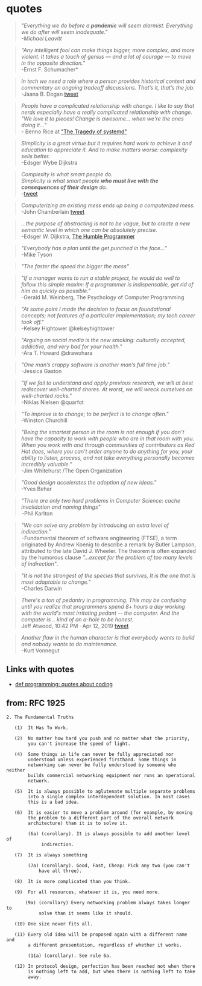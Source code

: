 # quotes

> *"Everything we do before a **pandemic** will seem alarmist. Everything we do after will seem inadequate."
<br>-Michael Leavitt*

> *“Any intelligent fool can make things bigger, more complex, and more violent. It takes a touch of genius — and a lot of courage — to move in the opposite direction.”*
<br>-Ernst F. Schumacher*

> *In tech we need a role where a person provides historical context and commentary on ongoing tradeoff discussions. That’s it, that’s the job.*
<br> -Jaana B. Dogan [tweet](https://twitter.com/rakyll/status/1204084195644997632)

> *People have a complicated relationship with change. I like to say that nerds especially have a really complicated relationship with change. "We love it to pieces! Change is awesome... when we're the ones doing it..."*
<br> - Benno Rice at ["The Tragedy of systemd"](https://www.youtube.com/watch?v=o_AIw9bGogo&t=1525)

> *Simplicity is a great virtue but it requires hard work to achieve it and education to appreciate it. And to make matters worse: complexity sells better.*
<br>-Edsger Wybe Dijkstra

> *Complexity is what smart people do.*<br>
> *Simplicity is what smart people **who must live with the consequences of their design** do.*
<br> -[tweet](https://twitter.com/wickett/status/1124394261657653248)

> *Computerizing an existing mess ends up being a computerized mess.* 
<br> -John Chamberlain [tweet](https://twitter.com/misterchambo/status/1080669367585656832)

> *...the purpose of abstracting is not to be vague, but to create a new semantic level in which one can be absolutely precise.* <br> -Edsger W. Dijkstra, [The Humble Programmer](https://www.cs.utexas.edu/~EWD/transcriptions/EWD03xx/EWD340.html)

> *"Everybody has a plan until the get punched in the face..."* <br> -Mike Tyson

> *"The faster the speed the bigger the mess"*

> *"If a manager wants to run a stable project, he would do well to follow this simple maxim: If a programmer is indispensable, get rid of him as quickly as possible."* <br> -Gerald M. Weinberg, The Psychology of Computer Programming


> *"At some point I made the decision to focus on foundational concepts; not features of a particular implementation; my tech career took off."* <br> -Kelsey Hightower @kelseyhightower

> *"Arguing on social media is the new smoking: culturally accepted, addictive, and very bad for your health."* <br> -Ara T. Howard @drawohara

> *"One man’s crappy software is another man’s full time job.*" <br> -Jessica Gaston

> *"If we fail to understand and apply previous research, we will at best rediscover well-charted shores. At worst, we will wreck ourselves on well-charted rocks."* <br> -Niklas Nielsen @quarfot

> *"To improve is to change; to be perfect is to change often."* <br> -Winston Churchill

> *"Being the smartest person in the room is not enough if you don’t have the capacity to work with people who are in that room with you. When you work with and through communities of contributors as Red Hat does, where you can’t order anyone to do anything for you, your ability to listen, process, and not take everything personally becomes incredibly valuable."* <br> -Jim Whitehurst /The Open Organization


> *"Good design accelerates the adoption of new ideas."* <br> -Yves Behar

> *"There are only two hard problems in Computer Science: cache invalidation and naming things"* <br> -Phil Karlton

> *"We can solve any problem by introducing an extra level of indirection."* <br> -Fundamental theorem of software engineering (FTSE), a term originated by Andrew Koenig to describe a remark by Butler Lampson, attributed to the late David J. Wheeler. The theorem is often expanded by the humorous clause *"…except for the problem of too many levels of indirection"*.

> *"It is not the strongest of the species that survives, It is the one that is most adaptable to change."* <br> -Charles Darwin

> *There's a ton of pedantry in programming. This may be confusing until you realize that programmers spend 8+ hours a day working with the world's most irritating pedant -- the computer. And the computer is .. kind of an a-hole to be honest.*
<br> Jeff Atwood, 10:42 PM · Apr 12, 2019 [tweet](https://twitter.com/codinghorror/status/1116788620214460416)

> *Another flaw in the human character is that everybody wants to build and nobody wants to do maintenance.* <br> -Kurt Vonnegut

## Links with quotes

 - [def programming: quotes about coding](http://www.defprogramming.com/)

## from: RFC 1925

>
```
2. The Fundamental Truths

   (1)  It Has To Work.

   (2)  No matter how hard you push and no matter what the priority,
        you can't increase the speed of light.

   (4)  Some things in life can never be fully appreciated nor
        understood unless experienced firsthand. Some things in
        networking can never be fully understood by someone who neither
        builds commercial networking equipment nor runs an operational
        network.

   (5)  It is always possible to aglutenate multiple separate problems
        into a single complex interdependent solution. In most cases
        this is a bad idea.

   (6)  It is easier to move a problem around (for example, by moving
        the problem to a different part of the overall network
        architecture) than it is to solve it.

        (6a) (corollary). It is always possible to add another level of
             indirection.

   (7)  It is always something

        (7a) (corollary). Good, Fast, Cheap: Pick any two (you can't
            have all three).

   (8)  It is more complicated than you think.

   (9)  For all resources, whatever it is, you need more.

       (9a) (corollary) Every networking problem always takes longer to
            solve than it seems like it should.

   (10) One size never fits all.

   (11) Every old idea will be proposed again with a different name and
        a different presentation, regardless of whether it works.

        (11a) (corollary). See rule 6a.

   (12) In protocol design, perfection has been reached not when there
        is nothing left to add, but when there is nothing left to take
        away.
```
